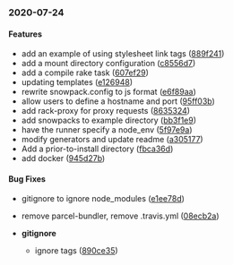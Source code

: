 <a name="2020-07-24"></a>
### 2020-07-24


#### Features

* add an example of using stylesheet link tags	 ([889f241](/../../commit/889f241))
* add a mount directory configuration	 ([c8556d7](/../../commit/c8556d7))
* add a compile rake task	 ([607ef29](/../../commit/607ef29))
* updating templates	 ([e126948](/../../commit/e126948))
* rewrite snowpack.config to js format	 ([e6f89aa](/../../commit/e6f89aa))
* allow users to define a hostname and port	 ([95ff03b](/../../commit/95ff03b))
* add rack-proxy for proxy requests	 ([8635324](/../../commit/8635324))
* add snowpacks to example directory	 ([bb3f1e9](/../../commit/bb3f1e9))
* have the runner specify a node_env	 ([5f97e9a](/../../commit/5f97e9a))
* modify generators and update readme	 ([a305177](/../../commit/a305177))
* Add a prior-to-install directory	 ([fbca36d](/../../commit/fbca36d))
* add docker	 ([945d27b](/../../commit/945d27b))

#### Bug Fixes

* gitignore to ignore node_modules	 ([e1ee78d](/../../commit/e1ee78d))
* remove parcel-bundler, remove .travis.yml	 ([08ecb2a](/../../commit/08ecb2a))

* **gitignore**
  * ignore tags	 ([890ce35](/../../commit/890ce35))


